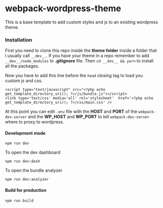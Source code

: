 # webpack-wordpress-theme

This is a base template to add custom styles and js to an existing wordpress theme.

### Installation
First you need to clone this repo inside the **theme folder** inside a folder that I usually call `__dev__`. If you have your theme in a repo remember to add `__dev__/node_modules` to **.gitignore** file.
Then `cd __dev__ && yarn` to install all the packages.

Now you have to add this line before the `head` closing tag to load you custom js and css.
```
<script type="text/javascript" src="<?php echo get_template_directory_uri(); ?>/js/bundle.js"></script>
<link type='text/css' media='all' rel='stylesheet'  href='<?php echo get_template_directory_uri(); ?>/css/main.css' />
```

At this point you can edit `.env` file with the **HOST** and **PORT** of the `webpack-dev-server` and the **WP_HOST** and **WP_PORT**
to tell `webpack-dev-server` where to proxy to wordpress.

#### Development mode

```
npm run dev

```
To open the dev dashboard

```
npm run dev:dash

```
To open the bundle analyzer

```
npm run dev:analyzer

```

#### Build for production

```
npm run build

```
